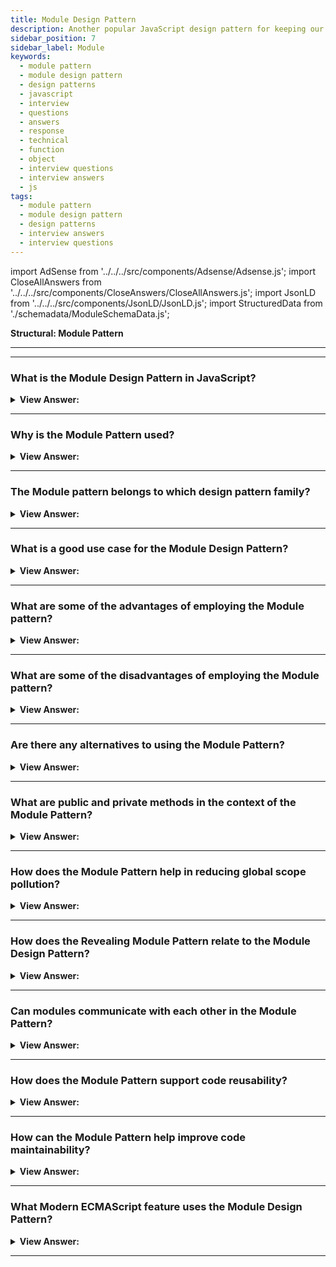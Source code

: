 ```yaml
---
title: Module Design Pattern
description: Another popular JavaScript design pattern for keeping our code tidy, segregated, and organized is the Module Pattern.
sidebar_position: 7
sidebar_label: Module
keywords:
  - module pattern
  - module design pattern
  - design patterns
  - javascript
  - interview
  - questions
  - answers
  - response
  - technical
  - function
  - object
  - interview questions
  - interview answers
  - js
tags:
  - module pattern
  - module design pattern
  - design patterns
  - interview answers
  - interview questions
---
```


import AdSense from '../../../src/components/Adsense/Adsense.js';
import CloseAllAnswers from '../../../src/components/CloseAnswers/CloseAllAnswers.js';
import JsonLD from '../../../src/components/JsonLD/JsonLD.js';
import StructuredData from './schemadata/ModuleSchemaData.js';

<JsonLD data={StructuredData} />

<head>
  <title>Module Pattern | JavaScript Interview Questions</title>
</head>

**Structural: Module Pattern**

---

<AdSense />

---

<CloseAllAnswers />

### What is the Module Design Pattern in JavaScript?

<details className='answer'>
  <summary>
    <strong>View Answer:</strong>
  </summary>
  <div>
  <div>
      <strong>Interview Response:</strong> It's a pattern that provides a way to wrap a mix of public and private methods and variables, protecting pieces from leaking into the global scope and accidentally colliding with another developer's interface.
<br/>
    </div>
    <br/>
    <div>
      <strong>Interview Response:</strong> Another popular JavaScript design pattern for keeping our code tidy, segregated, and organized is the Module Pattern. A module is a standalone code that may modify objects without impacting other components. In JavaScript does not support the concept of an access modifier, the aid of the module in mimicking the behavior of private/public access, thereby ensures encapsulation.<br/>
    </div>
    <div>
</div><br />
  <div><strong className="codeExample">Code Example:</strong> Modern Implementation using JavaScript Modules<br /><br />

<img src="/img/module-pattern.png" /><br /><br/>

```js
//*******************************************************//
// The Module Pattern
//*******************************************************//

// ES2015+ keywords used: import, export, let, const

let counter = 0;

const testModule = {
  incrementCounter() {
    return counter++;
  },
  resetCounter() {
    console.log(`counter value prior to reset: ${counter}`);
    counter = 0;
  },
};

// Default export module, without name
export default testModule;

// Usage:

// Import module from path
import testModule from './testModule';

// Increment our counter
testModule.incrementCounter();

// Check the counter value and reset
// Outputs: counter value prior to reset: 1
testModule.resetCounter();
```

</div>
  </div>
</details>

---

### Why is the Module Pattern used?

<details>
  <summary><strong>View Answer:</strong></summary>
  <div>
  <div><strong>Interview Response:</strong> It's used for maintaining encapsulation, modularity, and namespace management, enhancing code organization, and reducing global scope pollution while providing public/private access control.
  </div>
  </div>
</details>

---

### The Module pattern belongs to which design pattern family?

<details className='answer'>
  <summary>
    <strong>View Answer:</strong>
  </summary>
  <div>
  <div>
      <strong>Interview Response:</strong> The Module pattern in JavaScript belongs to the Creational design pattern family. It provides a way to encapsulate and organize code into self-contained modules with private and public interfaces.
    </div>
  </div>
</details>

---

### What is a good use case for the Module Design Pattern?

<details className='answer'>
  <summary>
    <strong>View Answer:</strong>
  </summary>
  <div>
  <div>
      <strong>Interview Response:</strong> The Module Pattern in JavaScript is useful when you want to encapsulate related code into a single, reusable module with a clear interface, preventing naming collisions and global namespace pollution.
    </div>
  </div>
</details>

---

### What are some of the advantages of employing the Module pattern?

<details className='answer'>
  <summary>
    <strong>View Answer:</strong>
  </summary>
  <div>
  <div>
      <strong>Interview Response:</strong> Some advantages of using the Module pattern in JavaScript are encapsulation of code, prevention of naming collisions, clear interface, and modularity, making code more maintainable and reusable.<br/>
    </div>
    <br/>
    <div>
      <strong>Technical Response:</strong> The Module pattern in JavaScript offers a number of benefits. By encapsulating related code, it can help prevent naming collisions and global namespace pollution. It also promotes modularity, allowing developers to create self-contained, reusable modules with clear interfaces. This makes code easier to maintain and update. Additionally, the Module pattern enables the creation of private and public properties and methods, providing a way to protect sensitive information and create reusable code blocks. Overall, the Module pattern is a useful tool for organizing and managing complex JavaScript code.
    </div>
  </div>
</details>

---

### What are some of the disadvantages of employing the Module pattern?

<details className='answer'>
  <summary>
    <strong>View Answer:</strong>
  </summary>
  <div>
  <div>
      <strong>Interview Response:</strong> Some disadvantages of the Module pattern in JavaScript are increased complexity, reduced flexibility, and difficulties with unit testing and dependency management.
    </div><br/>
    <div>
      <strong>Technical Response:</strong> Although the Module pattern in JavaScript has many benefits, there are also some disadvantages. It can lead to increased complexity and reduced flexibility, making it harder to modify code. Additionally, the use of private variables and methods can make unit testing and dependency management more challenging. Finally, the pattern can create hidden dependencies between modules, making it harder to understand and maintain code.
    </div>
  </div>
</details>

---

### Are there any alternatives to using the Module Pattern?

<details className='answer'>
  <summary>
    <strong>View Answer:</strong>
  </summary>
  <div>
  <div>
      <strong>Interview Response:</strong> Yes, some alternatives to the Module pattern in JavaScript are the Revealing Module pattern, Prototype pattern, Singleton pattern, and Factory pattern.
    </div><br/>
    <div>
      <strong>Technical Response:</strong> There are several alternative patterns to the Module pattern in JavaScript. One alternative is the Revealing Module pattern, which exposes only the public properties and methods of a module. Another alternative is the Prototype pattern, which uses prototypal inheritance to create objects and share behavior between them. Other patterns include the Singleton and Factory patterns.
    </div>
  </div>
</details>

---

### What are public and private methods in the context of the Module Pattern?

<details>
  <summary><strong>View Answer:</strong></summary>
  <div>
  <div><strong>Interview Response:</strong> The module pattern is a structural pattern that provides a way to wrap a set of variables and functions to create a kind of private scope. This is particularly useful for encapsulating methods (functions) and attributes (variables, properties), and controlling the access to them, to prevent unintentional changes from outside.
  </div><br />
  <div><strong className="codeExample">Code Example:</strong><br /><br />

  <div></div>

```javascript
var myModule = (function () {
  var privateVariable = 'private';

  var privateMethod = function() {
    console.log('Accessed private method');
    return privateVariable;
  };

  return {
    publicMethod: function() {
      console.log('Accessed public method');
      return privateMethod();
    }
  };
})();

console.log(myModule.publicMethod());  // Logs: 'Accessed public method', 'Accessed private method', and then returns 'private'
console.log(myModule.privateMethod);  // Logs: undefined, because it's private and not accessible directly
console.log(myModule.privateVariable);  // Logs: undefined, because it's private and not accessible directly
```

In this pattern, only the properties and methods that are returned from the anonymous function are available publicly. Everything else within the function remains private.

Notice the use of an IIFE (Immediately Invoked Function Expression), `(function () { /* code */ })()`. This technique is used to create a new scope that is immediately executed and does not pollute the global namespace. Anything defined inside this function is in its own private scope and can't be accessed from the outside, unless explicitly exposed (like `publicMethod` in our example).

---

:::tip
Although, we can use an IIFE (Immediately Invoked Function Expression), in Modern JavaScript using JS Modules is the recommended approach. Modern ECMAScript (ES6 and onwards) introduced a native module system that inherently uses the module design pattern.
:::

  </div>
  </div>
</details>

---

### How does the Module Pattern help in reducing global scope pollution?

<details>
  <summary><strong>View Answer:</strong></summary>
  <div>
  <div><strong>Interview Response:</strong> It limits the number of global variables by encapsulating code inside modules, minimizing potential variable name clashes across scripts.
  </div>

---

:::tip
Although, we can use an IIFE (Immediately Invoked Function Expression), in Modern JavaScript using JS Modules is the recommended approach. Modern ECMAScript (ES6 and onwards) introduced a native module system that inherently uses the module design pattern.
:::

  </div>
</details>

---

### How does the Revealing Module Pattern relate to the Module Design Pattern?

<details>
  <summary><strong>View Answer:</strong></summary>
  <div>
  <div><strong>Interview Response:</strong> It's a variant of the Module Pattern, where an object literal is returned, revealing only the pointers to methods or variables which should be accessible, enhancing readability and maintainability.
  </div>
  </div>
</details>

---

### Can modules communicate with each other in the Module Pattern?

<details>
  <summary><strong>View Answer:</strong></summary>
  <div>
  <div><strong>Interview Response:</strong> Yes, one module can import methods from another module, facilitating inter-module communication, while maintaining encapsulation.
  </div>
  </div>
</details>

---

### How does the Module Pattern support code reusability?

<details>
  <summary><strong>View Answer:</strong></summary>
  <div>
  <div><strong>Interview Response:</strong> It groups related functions and variables into modules, allowing for easier import and reuse across different parts of an application.
  </div>
  </div>
</details>

---

### How can the Module Pattern help improve code maintainability?

<details>
  <summary><strong>View Answer:</strong></summary>
  <div>
  <div><strong>Interview Response:</strong> It enhances maintainability by encapsulating code, promoting better organization and understanding of the codebase, and enabling easy updates of individual modules.
  </div>
  </div>
</details>

---

### What Modern ECMAScript feature uses the Module Design Pattern?

<details>
  <summary><strong>View Answer:</strong></summary>
  <div>
  <div><strong>Interview Response:</strong> The ECMAScript 2015 (ES6) feature that uses the Module Design Pattern are Modules. Modules are a way to organize code into self-contained units that can be imported and exported.
  </div><br />
  <div><strong className="codeExample">Code Example:</strong><br /><br />

  <div></div>

Here is an example of how to define and use modules using `export` and `import`.

Consider a file `mathModule.js`:

```javascript
// mathModule.js
export function add(x, y) {
  return x + y;
}

export function subtract(x, y) {
  return x - y;
}

var pi = 3.141592653589793;
export { pi };
```

And then, in another file `app.js`, you can import these exported methods and variables:

```javascript
// app.js
import { add, subtract, pi } from './mathModule.js';

console.log(add(2, 3));  // Outputs: 5
console.log(subtract(5, 2));  // Outputs: 3
console.log(pi);  // Outputs: 3.141592653589793
```

In the example above, `add`, `subtract`, and `pi` are encapsulated within `mathModule.js` and can be imported in other JS files using the `import` statement.

You can also import all exported members at once using the `*` operator:

```javascript
// app.js
import * as math from './mathModule.js';

console.log(math.add(2, 3));  // Outputs: 5
console.log(math.subtract(5, 2));  // Outputs: 3
console.log(math.pi);  // Outputs: 3.141592653589793
```

With this syntax, you get an object `math` that contains all the exported members from `mathModule.js`.

---

:::note
Native ES6 modules are static, meaning you can't conditionally import or export modules. They are also subject to CORS and can be used in browsers with the `type="module"` attribute on a `script` tag. Node.js also supports ES modules, but the implementation may be different from browsers.
:::

  </div>
  </div>
</details>

---
